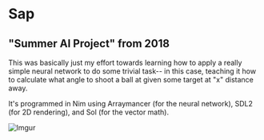 # Sap
## "Summer AI Project" from 2018

This was basically just my effort towards learning how to apply a really simple
neural network to do some trivial task-- in this case, teaching it how to calculate
what angle to shoot a ball at given some target at "x" distance away.

It's programmed in Nim using Arraymancer (for the neural network), SDL2 (for 2D rendering), and Sol (for the vector math).

![Imgur](https://i.imgur.com/fgrFcSV.png?1)

